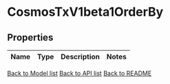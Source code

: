 # CosmosTxV1beta1OrderBy

## Properties

Name | Type | Description | Notes
------------ | ------------- | ------------- | -------------

[Back to Model list](../README.md#documentation-for-models) [Back to API list](../README.md#documentation-for-api-endpoints) [Back to README](../README.md)


